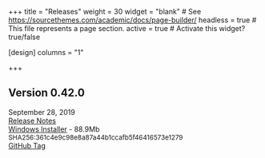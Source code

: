 +++
title = "Releases"
weight = 30
widget = "blank"  # See https://sourcethemes.com/academic/docs/page-builder/
headless = true  # This file represents a page section.
active = true  # Activate this widget? true/false

[design]
columns = "1"

+++

<a name="releases"></a>

## Version 0.42.0
September 28, 2019<br>
[Release Notes](docs/releases/ver_0_42_0/)<br>
[Windows Installer](setup/Setup_0_42_0.exe) - 88.9Mb 
<font size=-1>SHA256:361c4e9c98e8a87a44b1ccafb5f46416573e1279</font><br>
[GitHub Tag](http://www.github.com/BeefyTech/Beef)



